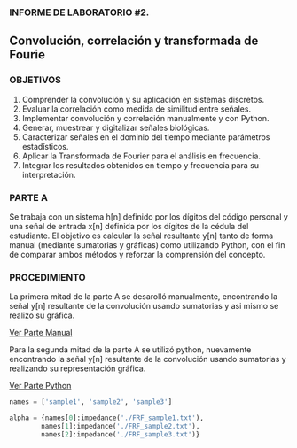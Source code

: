 ### INFORME DE LABORATORIO #2.
Convolución, correlación y transformada de Fourie
---------------
### OBJETIVOS
1. Comprender la convolución y su aplicación en sistemas discretos.
2. Evaluar la correlación como medida de similitud entre señales.
3. Implementar convolución y correlación manualmente y con Python.
4. Generar, muestrear y digitalizar señales biológicas.
5. Caracterizar señales en el dominio del tiempo mediante parámetros estadísticos.
6. Aplicar la Transformada de Fourier para el análisis en frecuencia.
7. Integrar los resultados obtenidos en tiempo y frecuencia para su interpretación.

### PARTE A
Se trabaja con un sistema h[n] definido por los dígitos del código personal y una señal de entrada x[n] definida por los dígitos de la cédula del estudiante. El objetivo es calcular la señal resultante y[n] tanto de forma manual (mediante sumatorias y gráficas) como utilizando Python, con el fin de comparar ambos métodos y reforzar la comprensión del concepto.

### PROCEDIMIENTO 
La primera mitad de la parte A se desarolló manualmente, encontrando la señal y[n] resultante de la convolución usando sumatorias y asi mismo se realizo su gráfica. 

[Ver Parte Manual](https://github.com/TomasCobos-rgb/INFORME-2-LAB-SE-ALES-/blob/main/Parte%20manual/.md#estudiante-isabella-gordillo)

Para la segunda mitad de la parte A se utilizó python, nuevamente encontrando la señal y[n] resultante de la convolución usando sumatorias y realizando su representación gráfica.

[Ver Parte Python]()

```python
names = ['sample1', 'sample2', 'sample3']

alpha = {names[0]:impedance('./FRF_sample1.txt'),
        names[1]:impedance('./FRF_sample2.txt'),
        names[2]:impedance('./FRF_sample3.txt')}
```
